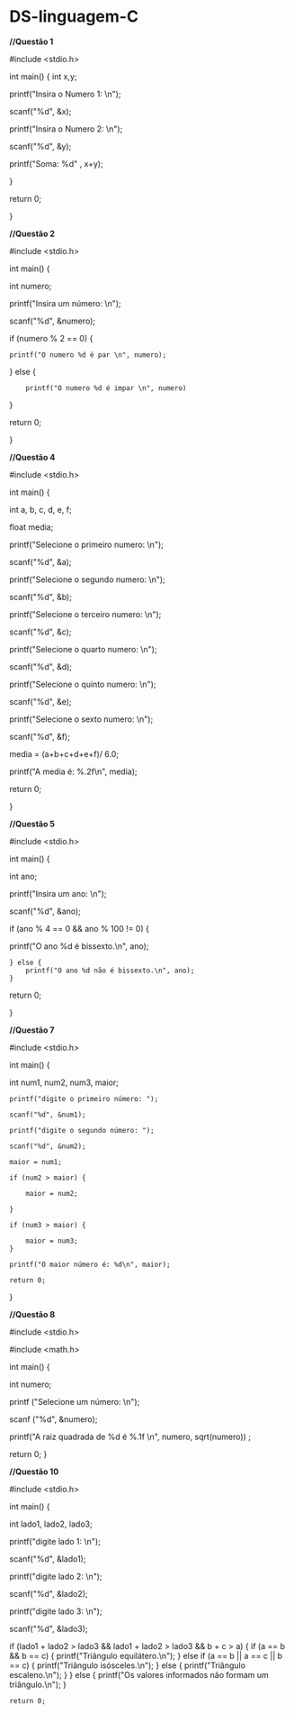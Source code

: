 # DS-linguagem-C

**//Questão 1**

#include <stdio.h>

int main() {
  int x,y;
  
printf("Insira o Numero 1: \n");

scanf("%d", &x);

printf("Insira o Numero 2: \n");

scanf("%d", &y);

printf("Soma: %d" , x+y);

}

return 0;

}

**//Questão 2**

#include <stdio.h>

int main() {

 int numero;
 
printf("Insira um número: \n");

scanf("%d", &numero);

if (numero % 2 == 0) {

    printf("O numero %d é par \n", numero);
    
}
    else {
    
        printf("O numero %d é impar \n", numero)
}

return 0;

}

**//Questão 4**

#include <stdio.h>

int main() {

 int a, b, c, d, e, f;
 
float media;

printf("Selecione o primeiro numero: \n");

scanf("%d", &a);

printf("Selecione o segundo numero: \n");

scanf("%d", &b);

printf("Selecione o terceiro numero: \n");

scanf("%d", &c);

printf("Selecione o quarto numero: \n");

scanf("%d", &d);

printf("Selecione o quinto numero: \n");

scanf("%d", &e);

printf("Selecione o sexto numero: \n");

scanf("%d", &f);

media = (a+b+c+d+e+f)/ 6.0;

printf("A media é: %.2f\n", media);

return 0;

}

**//Questão 5**

#include <stdio.h>

int main() {

int ano;

printf("Insira um ano: \n");

scanf("%d", &ano);

if (ano % 4 == 0 && ano % 100 != 0) {

printf("O ano %d é bissexto.\n", ano);

    } else {
        printf("O ano %d não é bissexto.\n", ano);
    }
    
return 0;

}

**//Questão 7**

#include <stdio.h>

int main() {

int num1, num2, num3, maior;

    printf("digite o primeiro número: ");
    
    scanf("%d", &num1);
    
    printf("digite o segundo número: ");
    
    scanf("%d", &num2);

    maior = num1;
    
    if (num2 > maior) {
    
        maior = num2;
        
    }
    
    if (num3 > maior) {
    
        maior = num3;
    }

    printf("O maior número é: %d\n", maior);

    return 0;
}

**//Questão 8**

#include <stdio.h>

#include <math.h>

int main() {

int numero;

printf ("Selecione um número: \n");

scanf ("%d", &numero);

printf("A raiz quadrada de %d é %.1f \n", numero, sqrt(numero))
;

   return 0;
}


**//Questão 10**

#include <stdio.h>

int main() {

int lado1, lado2, lado3;

printf("digite lado 1: \n");

scanf("%d", &lado1);

printf("digite lado 2: \n");

scanf("%d", &lado2);

printf("digite lado 3: \n");

scanf("%d", &lado3);

if (lado1 + lado2 > lado3 && lado1 + lado2 > lado3 && b + c > a) {
        if (a == b && b == c) {
            printf("Triângulo equilátero.\n");
        } else if (a == b || a == c || b == c) {
            printf("Triângulo isósceles.\n");
        } else {
            printf("Triângulo escaleno.\n");
        }
    } else {
        printf("Os valores informados não formam um triângulo.\n");
    }

    return 0;


